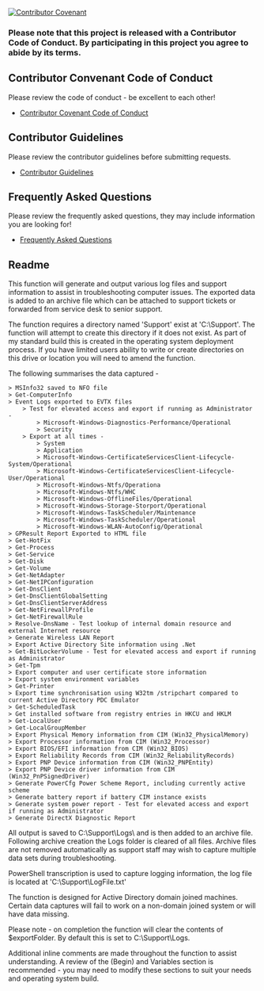 [![Contributor Covenant](https://img.shields.io/badge/Contributor%20Covenant-v2.0%20adopted-ff69b4.svg)](Contributor_Covenant_Code_of_Conduct.md)

### Please note that this project is released with a Contributor Code of Conduct. By participating in this project you agree to abide by its terms.

## Contributor Convenant Code of Conduct

Please review the code of conduct - be excellent to each other!

* [Contributor Covenant Code of Conduct](Contributor_Covenant_Code_of_Conduct.md)

## Contributor Guidelines

Please review the contributor guidelines before submitting requests.

* [Contributor Guidelines](Contributor_Guidelines.md)

## Frequently Asked Questions

Please review the frequently asked questions, they may include information you are looking for!
* [Frequently Asked Questions](Frequently_Asked_Questions.md)

## Readme
This function will generate and output various log files and support information to assist in troubleshooting computer issues. The exported data is added to an archive file which can be attached to support tickets or forwarded from service desk to senior support.

The function requires a directory named 'Support' exist at 'C:\Support\'. The function will attempt to create this directory if it does not exist. As part of my standard build this is created in the operating system deployment process. If you have limited users ability to write or create directories on this drive or location you will need to amend the function.

The following summarises the data captured - 

    > MSInfo32 saved to NFO file
    > Get-ComputerInfo
    > Event Logs exported to EVTX files
        > Test for elevated access and export if running as Administrator -
            > Microsoft-Windows-Diagnostics-Performance/Operational
            > Security
        > Export at all times -
            > System
            > Application
            > Microsoft-Windows-CertificateServicesClient-Lifecycle-System/Operational
            > Microsoft-Windows-CertificateServicesClient-Lifecycle-User/Operational
            > Microsoft-Windows-Ntfs/Operationa
            > Microsoft-Windows-Ntfs/WHC
            > Microsoft-Windows-OfflineFiles/Operational
            > Microsoft-Windows-Storage-Storport/Operational
            > Microsoft-Windows-TaskScheduler/Maintenance
            > Microsoft-Windows-TaskScheduler/Operational
            > Microsoft-Windows-WLAN-AutoConfig/Operational
    > GPResult Report Exported to HTML file
    > Get-HotFix
    > Get-Process
    > Get-Service
    > Get-Disk
    > Get-Volume
    > Get-NetAdapter
    > Get-NetIPConfiguration
    > Get-DnsClient
    > Get-DnsClientGlobalSetting
    > Get-DnsClientServerAddress
    > Get-NetFirewallProfile
    > Get-NetFirewallRule
    > Resolve-DnsName - Test lookup of internal domain resource and external Internet resource
    > Generate Wireless LAN Report
    > Export Active Directory Site information using .Net
    > Get-BitLockerVolume - Test for elevated access and export if running as Administrator
    > Get-Tpm
    > Export computer and user certificate store information
    > Export system environment variables
    > Get-Printer
    > Export time synchronisation using W32tm /stripchart compared to current Active Directory PDC Emulator
    > Get-ScheduledTask
    > Get installed software from registry entries in HKCU and HKLM
    > Get-LocalUser
    > Get-LocalGroupMember
    > Export Physical Memory information from CIM (Win32_PhysicalMemory)
    > Export Processor information from CIM (Win32_Processor)
    > Export BIOS/EFI information from CIM (Win32_BIOS)
    > Export Reliability Records from CIM (Win32_ReliabilityRecords)
    > Export PNP Device information from CIM (Win32_PNPEntity)
    > Export PNP Device driver information from CIM (Win32_PnPSignedDriver)
    > Generate PowerCfg Power Scheme Report, including currently active scheme
    > Generate battery report if battery CIM instance exists
    > Generate system power report - Test for elevated access and export if running as Administrator
    > Generate DirectX Diagnostic Report

All output is saved to C:\Support\Logs\ and is then added to an archive file. Following archive creation the Logs folder is cleared of all files. Archive files are not removed automatically as support staff may wish to capture multiple data sets during troubleshooting.

PowerShell transcription is used to capture logging information, the log file is located at 'C:\Support\LogFile.txt'

The function is designed for Active Directory domain joined machines. Certain data captures will fail to work on a non-domain joined system or will have data missing.

Please note - on completion the function will clear the contents of $exportFolder. By default this is set to C:\Support\Logs.

Additional inline comments are made throughout the function to assist understanding. A review of the (Begin) and Variables section is recommended - you may need to modify these sections to suit your needs and operating system build.
